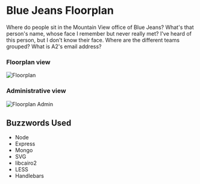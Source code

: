 Blue Jeans Floorplan
====================

Where do people sit in the Mountain View office of Blue Jeans? What's that person's name, whose face I remember but never really met? I've heard of this person, but I don't know their face. Where are the different teams grouped? What is A2's email address?

### Floorplan view
![Floorplan](http://aldaviva.com/portfolio/artwork/floorplan.jpg)

### Administrative view
![Floorplan Admin](http://aldaviva.com/portfolio/artwork/floorplan-admin.jpg)

## Buzzwords Used

* Node
* Express
* Mongo
* SVG
* libcairo2
* LESS
* Handlebars

